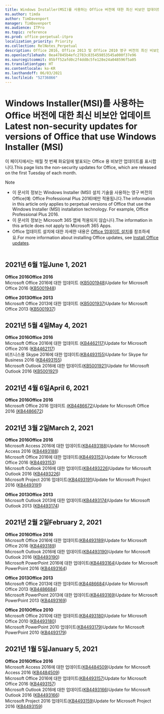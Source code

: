 ```yaml
---
title: Windows Installer(MSI)를 사용하는 Office 버전에 대한 최신 비보안 업데이트
ms.author: timda
author: TimDavenport
manager: TimDavenport
ms.audience: ITPro
ms.topic: reference
ms.prod: office-perpetual-itpro
localization_priority: Priority
ms.collection: RelNotes_Perpetual
description: Office 2016, Office 2013 및 Office 2010 영구 버전의 최신 비보안 업데이트 정보에 대한 링크를 IT 전문가에게 제공합니다.
ms.openlocfilehash: 0ea47845b4efc2783c835459853545a000f37e96
ms.sourcegitcommit: 05bff52afd0c2f4dd8c5fe128e24a048596f5a05
ms.translationtype: HT
ms.contentlocale: ko-KR
ms.lasthandoff: 06/03/2021
ms.locfileid: "52736866"
---
```

# <a name="latest-non-security-updates-for-versions-of-office-that-use-windows-installer-msi"></a><span data-ttu-id="e8954-103">Windows Installer(MSI)를 사용하는 Office 버전에 대한 최신 비보안 업데이트</span><span class="sxs-lookup"><span data-stu-id="e8954-103">Latest non-security updates for versions of Office that use Windows Installer (MSI)</span></span>

<span data-ttu-id="e8954-104">이 페이지에서는 매월 첫 번째 화요일에 발표되는 Office 용 비보안 업데이트를 표시합니다.</span><span class="sxs-lookup"><span data-stu-id="e8954-104">This page lists the non-security updates for Office, which are released on the first Tuesday of each month.</span></span>

> [!NOTE]
> - <span data-ttu-id="e8954-p101">이 문서의 정보는 Windows Installer (MSI) 설치 기술을 사용하는 영구 버전의 Office(예: Office Professional Plus 2016)에만 적용됩니다.</span><span class="sxs-lookup"><span data-stu-id="e8954-p101">The information in this article only applies to perpetual versions of Office that use the Windows Installer (MSI) installation technology. For example, Office Professional Plus 2016.</span></span>
> - <span data-ttu-id="e8954-107">이 문서의 정보는 Microsoft 365 앱에 적용되지 않습니다.</span><span class="sxs-lookup"><span data-stu-id="e8954-107">The information in this article does not apply to Microsoft 365 Apps.</span></span>
> - <span data-ttu-id="e8954-108">Office 업데이트 설치에 대한 자세한 내용은 [Office 업데이트 설치](https://support.office.com/article/2ab296f3-7f03-43a2-8e50-46de917611c5)를 참조하세요.</span><span class="sxs-lookup"><span data-stu-id="e8954-108">For more information about installing Office updates, see [Install Office updates](https://support.office.com/article/2ab296f3-7f03-43a2-8e50-46de917611c5).</span></span>
<br/><br/>

## <a name="june-1-2021"></a><span data-ttu-id="e8954-109">2021년 6월 1일</span><span class="sxs-lookup"><span data-stu-id="e8954-109">June 1, 2021</span></span>
<span data-ttu-id="e8954-110">**Office 2016**</span><span class="sxs-lookup"><span data-stu-id="e8954-110">**Office 2016**</span></span><br/>
<span data-ttu-id="e8954-111">Microsoft Office 2016에 대한 업데이트 ([KB5001948](https://support.microsoft.com/help/5001948))</span><span class="sxs-lookup"><span data-stu-id="e8954-111">Update for Microsoft Office 2016 ([KB5001948](https://support.microsoft.com/help/5001948))</span></span> </br> 

<span data-ttu-id="e8954-112">**Office 2013**</span><span class="sxs-lookup"><span data-stu-id="e8954-112">**Office 2013**</span></span><br/>
<span data-ttu-id="e8954-113">Microsoft Office 2013에 대한 업데이트 ([KB5001937](https://support.microsoft.com/help/5001937))</span><span class="sxs-lookup"><span data-stu-id="e8954-113">Update for Microsoft Office 2013 ([KB5001937](https://support.microsoft.com/help/5001937))</span></span> </br> 

## <a name="may-4-2021"></a><span data-ttu-id="e8954-114">2021년 5월 4일</span><span class="sxs-lookup"><span data-stu-id="e8954-114">May 4, 2021</span></span>
<span data-ttu-id="e8954-115">**Office 2016**</span><span class="sxs-lookup"><span data-stu-id="e8954-115">**Office 2016**</span></span><br/>
<span data-ttu-id="e8954-116">Microsoft Office 2016에 대한 업데이트 ([KB4462117](https://support.microsoft.com/help/4462117))</span><span class="sxs-lookup"><span data-stu-id="e8954-116">Update for Microsoft Office 2016 ([KB4462117](https://support.microsoft.com/help/4462117))</span></span> </br> <span data-ttu-id="e8954-117">비즈니스용 Skype 2016에 대한 업데이트([KB4493155](https://support.microsoft.com/help/4493155))</span><span class="sxs-lookup"><span data-stu-id="e8954-117">Update for Skype for Business 2016 ([KB4493155](https://support.microsoft.com/help/4493155))</span></span> </br> <span data-ttu-id="e8954-118">Microsoft Outlook 2016에 대한 업데이트([KB5001921](https://support.microsoft.com/help/5001921))</span><span class="sxs-lookup"><span data-stu-id="e8954-118">Update for Microsoft Outlook 2016 ([KB5001921](https://support.microsoft.com/help/5001921))</span></span> </br> 

## <a name="april-6-2021"></a><span data-ttu-id="e8954-119">2021년 4월 6일</span><span class="sxs-lookup"><span data-stu-id="e8954-119">April 6, 2021</span></span>
<span data-ttu-id="e8954-120">**Office 2016**</span><span class="sxs-lookup"><span data-stu-id="e8954-120">**Office 2016**</span></span><br/>
<span data-ttu-id="e8954-121">Microsoft Office 2016 업데이트 [(KB4486672](https://support.microsoft.com/help/4486672))</span><span class="sxs-lookup"><span data-stu-id="e8954-121">Update for Microsoft Office 2016 [(KB4486672](https://support.microsoft.com/help/4486672))</span></span> </br> 

## <a name="march-2-2021"></a><span data-ttu-id="e8954-122">2021년 3월 2일</span><span class="sxs-lookup"><span data-stu-id="e8954-122">March 2, 2021</span></span>
<span data-ttu-id="e8954-123">**Office 2016**</span><span class="sxs-lookup"><span data-stu-id="e8954-123">**Office 2016**</span></span><br/>
<span data-ttu-id="e8954-124">Microsoft Access 2016에 대한 업데이트([KB4493188](https://support.microsoft.com/help/4493188))</span><span class="sxs-lookup"><span data-stu-id="e8954-124">Update for Microsoft Access 2016 ([KB4493188](https://support.microsoft.com/help/4493188))</span></span> </br> <span data-ttu-id="e8954-125">Microsoft Office 2016에 대한 업데이트([KB4493153](https://support.microsoft.com/help/4493153))</span><span class="sxs-lookup"><span data-stu-id="e8954-125">Update for Microsoft Office 2016 ([KB4493153](https://support.microsoft.com/help/4493153))</span></span> </br> <span data-ttu-id="e8954-126">Microsoft Outlook 2016에 대한 업데이트([KB4493226](https://support.microsoft.com/help/4493226))</span><span class="sxs-lookup"><span data-stu-id="e8954-126">Update for Microsoft Outlook 2016 ([KB4493226](https://support.microsoft.com/help/4493226))</span></span> </br> <span data-ttu-id="e8954-127">Microsoft Project 2016 업데이트([KB4493191](https://support.microsoft.com/help/4493191))</span><span class="sxs-lookup"><span data-stu-id="e8954-127">Update for Microsoft Project 2016 ([KB4493191](https://support.microsoft.com/help/4493191))</span></span> </br> 


<span data-ttu-id="e8954-128">**Office 2013**</span><span class="sxs-lookup"><span data-stu-id="e8954-128">**Office 2013**</span></span><br/>
<span data-ttu-id="e8954-129">Microsoft Outlook 2013에 대한 업데이트([KB4493174](https://support.microsoft.com/help/4493174))</span><span class="sxs-lookup"><span data-stu-id="e8954-129">Update for Microsoft Outlook 2013 ([KB4493174](https://support.microsoft.com/help/4493174))</span></span> </br> 


## <a name="february-2-2021"></a><span data-ttu-id="e8954-130">2021년 2월 2일</span><span class="sxs-lookup"><span data-stu-id="e8954-130">February 2, 2021</span></span>
<span data-ttu-id="e8954-131">**Office 2016**</span><span class="sxs-lookup"><span data-stu-id="e8954-131">**Office 2016**</span></span><br/>
<span data-ttu-id="e8954-132">Microsoft Office 2016에 대한 업데이트([KB4493189](https://support.microsoft.com/help/4493189))</span><span class="sxs-lookup"><span data-stu-id="e8954-132">Update for Microsoft Office 2016 ([KB4493189](https://support.microsoft.com/help/4493189))</span></span> </br> <span data-ttu-id="e8954-133">Microsoft Outlook 2016에 대한 업데이트([KB4493190](https://support.microsoft.com/help/4493190))</span><span class="sxs-lookup"><span data-stu-id="e8954-133">Update for Microsoft Outlook 2016 ([KB4493190](https://support.microsoft.com/help/4493190))</span></span> </br> <span data-ttu-id="e8954-134">Microsoft PowerPoint 2016에 대한 업데이트([KB4493164](https://support.microsoft.com/help/4493164))</span><span class="sxs-lookup"><span data-stu-id="e8954-134">Update for Microsoft PowerPoint 2016 ([KB4493164](https://support.microsoft.com/help/4493164))</span></span> </br> 

<span data-ttu-id="e8954-135">**Office 2013**</span><span class="sxs-lookup"><span data-stu-id="e8954-135">**Office 2013**</span></span><br/>
<span data-ttu-id="e8954-136">Microsoft Office 2013에 대한 업데이트([KB4486684](https://support.microsoft.com/help/4486684))</span><span class="sxs-lookup"><span data-stu-id="e8954-136">Update for Microsoft Office 2013 ([KB4486684](https://support.microsoft.com/help/4486684))</span></span> </br>
<span data-ttu-id="e8954-137">Microsoft PowerPoint 2013에 대한 업데이트([KB4493169](https://support.microsoft.com/help/4493169))</span><span class="sxs-lookup"><span data-stu-id="e8954-137">Update for Microsoft PowerPoint 2013 ([KB4493169](https://support.microsoft.com/help/4493169))</span></span> </br>

<span data-ttu-id="e8954-138">**Office 2010**</span><span class="sxs-lookup"><span data-stu-id="e8954-138">**Office 2010**</span></span><br/>
<span data-ttu-id="e8954-139">Microsoft Office 2010에 대한 업데이트([KB4493180](https://support.microsoft.com/help/4493180))</span><span class="sxs-lookup"><span data-stu-id="e8954-139">Update for Microsoft Office 2010 ([KB4493180](https://support.microsoft.com/help/4493180))</span></span> </br>
<span data-ttu-id="e8954-140">Microsoft PowerPoint 2010 업데이트([KB4493179](https://support.microsoft.com/help/4493179))</span><span class="sxs-lookup"><span data-stu-id="e8954-140">Update for Microsoft PowerPoint 2010 ([KB4493179](https://support.microsoft.com/help/4493179))</span></span></br>


## <a name="january-5-2021"></a><span data-ttu-id="e8954-141">2021년 1월 5일</span><span class="sxs-lookup"><span data-stu-id="e8954-141">January 5, 2021</span></span>
<span data-ttu-id="e8954-142">**Office 2016**</span><span class="sxs-lookup"><span data-stu-id="e8954-142">**Office 2016**</span></span></br>
<span data-ttu-id="e8954-143">Microsoft Access 2016에 대한 업데이트([KB4484509](https://support.microsoft.com/help/4484509))</span><span class="sxs-lookup"><span data-stu-id="e8954-143">Update for Microsoft Access 2016 ([KB4484509](https://support.microsoft.com/help/4484509))</span></span> </br>
<span data-ttu-id="e8954-144">Microsoft Office 2016에 대한 업데이트([KB4493157](https://support.microsoft.com/help/4493157))</span><span class="sxs-lookup"><span data-stu-id="e8954-144">Update for Microsoft Office 2016 ([KB4493157](https://support.microsoft.com/help/4493157))</span></span> </br>
<span data-ttu-id="e8954-145">Microsoft Outlook 2016에 대한 업데이트([KB4493166](https://support.microsoft.com/help/4493166))</span><span class="sxs-lookup"><span data-stu-id="e8954-145">Update for Microsoft Outlook 2016 ([KB4493166](https://support.microsoft.com/help/4493166))</span></span> </br>
<span data-ttu-id="e8954-146">Microsoft Project 2016 업데이트([KB4493159](https://support.microsoft.com/help/4493159))</span><span class="sxs-lookup"><span data-stu-id="e8954-146">Update for Microsoft Project 2016 ([KB4493159](https://support.microsoft.com/help/4493159))</span></span> </br>



</br>